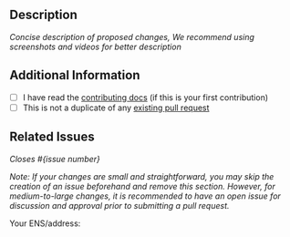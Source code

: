 ## Description

_Concise description of proposed changes, We recommend using screenshots and videos for better description_

## Additional Information

- [ ] I have read the [contributing docs](/scaffold-eth/scaffold-eth-2/blob/main/CONTRIBUTING.md) (if this is your first contribution)
- [ ] This is not a duplicate of any [existing pull request](https://github.com/scaffold-eth/scaffold-eth-2/pulls)

## Related Issues

_Closes #{issue number}_

_Note: If your changes are small and straightforward, you may skip the creation of an issue beforehand and remove this section. However, for medium-to-large changes, it is recommended to have an open issue for discussion and approval prior to submitting a pull request._

Your ENS/address:
